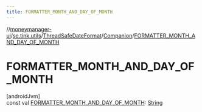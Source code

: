 ```yaml
---
title: FORMATTER_MONTH_AND_DAY_OF_MONTH
---
```

//[moneymanager-ui](../../../../index.html)/[se.tink.utils](../../index.html)/[ThreadSafeDateFormat](../index.html)/[Companion](index.html)/[FORMATTER_MONTH_AND_DAY_OF_MONTH](-f-o-r-m-a-t-t-e-r_-m-o-n-t-h_-a-n-d_-d-a-y_-o-f_-m-o-n-t-h.html)



# FORMATTER_MONTH_AND_DAY_OF_MONTH



[androidJvm]\
const val [FORMATTER_MONTH_AND_DAY_OF_MONTH](-f-o-r-m-a-t-t-e-r_-m-o-n-t-h_-a-n-d_-d-a-y_-o-f_-m-o-n-t-h.html): [String](https://kotlinlang.org/api/latest/jvm/stdlib/kotlin/-string/index.html)




